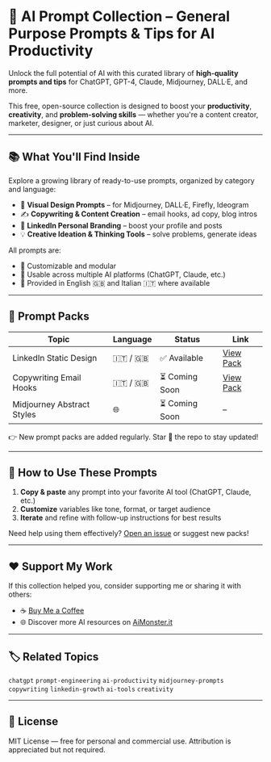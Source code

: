 # 🚀 AI Prompt Collection – General Purpose Prompts & Tips for AI Productivity

Unlock the full potential of AI with this curated library of **high-quality prompts and tips** for ChatGPT, GPT-4, Claude, Midjourney, DALL·E, and more.

This free, open-source collection is designed to boost your **productivity**, **creativity**, and **problem-solving skills** — whether you're a content creator, marketer, designer, or just curious about AI.

---

## 📚 What You'll Find Inside

Explore a growing library of ready-to-use prompts, organized by category and language:

- 🎨 **Visual Design Prompts** – for Midjourney, DALL·E, Firefly, Ideogram
- ✍️ **Copywriting & Content Creation** – email hooks, ad copy, blog intros
- 💼 **LinkedIn Personal Branding** – boost your profile and posts
- 💡 **Creative Ideation & Thinking Tools** – solve problems, generate ideas

All prompts are:
- 🔹 Customizable and modular
- 🔹 Usable across multiple AI platforms (ChatGPT, Claude, etc.)
- 🔹 Provided in English 🇬🇧 and Italian 🇮🇹 where available

---

## 📁 Prompt Packs

| Topic                      | Language     | Status      | Link                        |
|---------------------------|--------------|-------------|-----------------------------|
| LinkedIn Static Design    | 🇮🇹 / 🇬🇧     | ✅ Available | [View Pack](./linkedin-design/) |
| Copywriting Email Hooks   | 🇮🇹 / 🇬🇧     | ⏳ Coming Soon | [View Pack](./email-copywriting/) |
| Midjourney Abstract Styles | 🌐           | ⏳ Coming Soon | – |

👉 New prompt packs are added regularly. Star 🌟 the repo to stay updated!

---

## 💌 How to Use These Prompts

1. **Copy & paste** any prompt into your favorite AI tool (ChatGPT, Claude, etc.)
2. **Customize** variables like tone, format, or target audience
3. **Iterate** and refine with follow-up instructions for best results

Need help using them effectively? [Open an issue](https://github.com/nerve-geass/general-purpose-prompt-and-tips/issues) or suggest new packs!

---

## ❤️ Support My Work

If this collection helped you, consider supporting me or sharing it with others:

- ☕ [Buy Me a Coffee](https://coff.ee/federicogiudici)
- 🌐 Discover more AI resources on [AiMonster.it](https://aimonster.it)

---

## 🏷️ Related Topics

`chatgpt` `prompt-engineering` `ai-productivity` `midjourney-prompts` `copywriting` `linkedin-growth` `ai-tools` `creativity`

---

## 📄 License

MIT License — free for personal and commercial use. Attribution is appreciated but not required.
